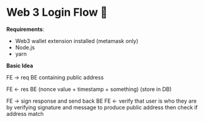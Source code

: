 # Web 3 Login Flow 🚀️ 

**Requirements**:

* Web3 wallet extension installed (metamask only)
* Node.js
* yarn

**Basic Idea**

FE -> req BE containing public address

FE <- res BE (nonce value + timestamp + something) (store in DB)

FE -> sign response and send back BE
FE <- verify that user is who they are by verifying signature and message to produce public address then check if address match